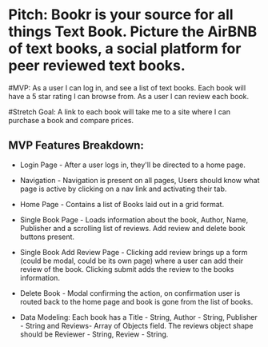 # Pitch: Bookr is your source for all things Text Book. Picture the AirBNB of text books, a social platform for peer reviewed text books.

#MVP: As a user I can log in, and see a list of text books. Each book will have a 5 star rating I can browse from. As a user I can review each book.

#Stretch Goal: A link to each book will take me to a site where I can purchase a book and compare prices.

## MVP Features Breakdown:

- Login Page - After a user logs in, they'll be directed to a home page.

- Navigation - Navigation is present on all pages, Users should know what page is active by clicking on a nav link and activating their tab.

- Home Page - Contains a list of Books laid out in a grid format.

- Single Book Page - Loads information about the book, Author, Name, Publisher and a scrolling list of reviews. Add review and delete book buttons present.

- Single Book Add Review Page - Clicking add review brings up a form (could be modal, could be its own page) where a user can add their review of the book. Clicking submit adds the review to the books information.

- Delete Book - Modal confirming the action, on confirmation user is routed back to the home page and book is gone from the list of books.

- Data Modeling: Each book has a Title - String, Author - String, Publisher - String and Reviews- Array of Objects field. The reviews object shape should be Reviewer - String, Review - String.
